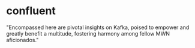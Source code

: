 # confluent
"Encompassed here are pivotal insights on Kafka, poised to empower and greatly benefit a multitude, fostering harmony among fellow MWN aficionados."
